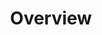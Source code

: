 ---
layout: default
title: Overview
description: Learn about Firebolt architecture and concepts
nav_order: 1
has_toc: true
has_children: true
---